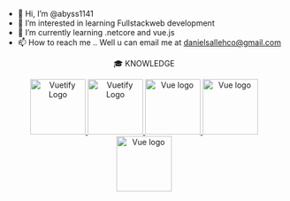 - 👋 Hi, I’m @abyss1141
- 👀 I’m interested in learning Fullstackweb development
- 🌱 I’m currently learning .netcore and vue.js
- 📫 How to reach me .. Well u can email me at danielsallehco@gmail.com

<p align="center">
  🎓 KNOWLEDGE
</p>
<p align="center">
  <a href="https://vuetifyjs.com" target="_blank">
    <img alt="Vuetify Logo" height="100" src="https://cdn.vuetifyjs.com/images/logos/logo.svg">
    <img alt="Vuetify Logo" height="100" src="https://cdn.vuetifyjs.com/images/logos/logo.svg">
  </a>
 <a href="https://vuejs.org" target="_blank" rel="noopener noreferrer"><img height="100" src="https://vuejs.org/images/logo.png" alt="Vue logo">
 </a>
 <a href="https://vuejs.org" target="_blank" rel="noopener noreferrer"><img height="100" src="https://vuejs.org/images/logo.png" alt="Vue logo">
 </a>
  <a href="https://www.typescriptlang.org/" target="_blank" rel="noopener noreferrer"><img height="100" src="https://cdn.icon-icons.com/icons2/2415/PNG/512/typescript_original_logo_icon_146317.png" alt="Vue logo">
 </a>
</p>
